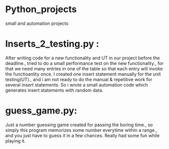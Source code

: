 # Python_projects
small and automation projects

# Inserts_2_testing.py : 
After writing code for a new functionality and UT in our project before the deadline., tried to do a small performance test
on the new functionality., for that we need many entries in one of the table so that each entry will invoke the functioanlity once.
I created one insert statement manually for the unit testing(UT)., and i am not ready to do the manual & repetitive work for several insert statements.
So i wrote a small automation code which generates insert statements with random data.

# guess_game.py:
Just a number guessing game created for passing the boring time., 
so simply this program memorizes some number everytime within a range., and you just have to guess it in a few chances.
Really had some fun while playing it. 

